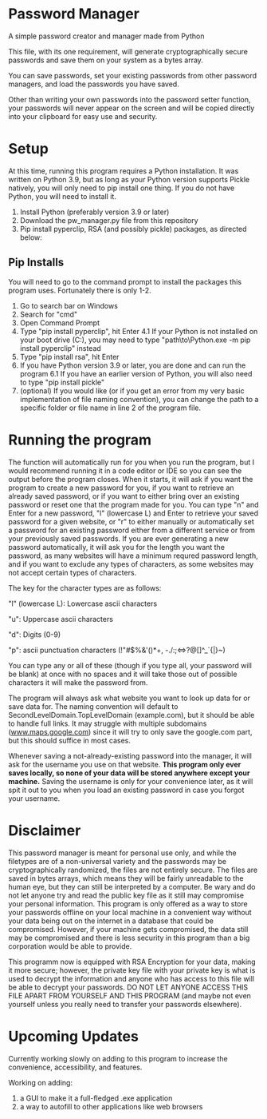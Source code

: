 # Password Manager
A simple password creator and manager made from Python

This file, with its one requirement, will generate cryptographically secure passwords and save them on your system as a bytes array.

You can save passwords, set your existing passwords from other password managers, and load the passwords you have saved. 

Other than writing your own passwords into the password setter function, your passwords will never appear on the screen and will be copied directly into your clipboard for easy use and security.

# Setup
At this time, running this program requires a Python installation. It was written on Python 3.9, but as long as your Python version supports Pickle natively, you will only need to pip install one thing.
If you do not have Python, you will need to install it.

1. Install Python (preferably version 3.9 or later)
2. Download the pw_manager.py file from this repository
3. Pip install pyperclip, RSA (and possibly pickle) packages, as directed below:

## Pip Installs
You will need to go to the command prompt to install the packages this program uses. Fortunately there is only 1-2. 
1. Go to search bar on Windows
2. Search for "cmd"
3. Open Command Prompt
4. Type "pip install pyperclip", hit Enter
   4.1 If your Python is not installed on your boot drive (C:), you may need to type "path\to\Python.exe -m pip install pyperclip" instead
5. Type "pip install rsa", hit Enter
6. If you have Python version 3.9 or later, you are done and can run the program
   6.1 If you have an earlier version of Python, you will also need to type "pip install pickle"
7. (optional) If you would like (or if you get an error from my very basic implementation of file naming convention), you can change the path to a specific folder or file name in line 2 of the program file.

# Running the program
The function will automatically run for you when you run the program, but I would recommend running it in a code editor or IDE so you can see the output before the program closes.
When it starts, it will ask if you want the program to create a new password for you, if you want to retrieve an already saved password, or if you want to either bring over an existing password or reset one that the program made for you.
You can type "n" and Enter for a new password, "l" (lowercase L) and Enter to retrieve your saved password for a given website, or "r" to either manually or automatically set a password for an existing password either from a different service or from your previously saved passwords.
If you are ever generating a new password automatically, it will ask you for the length you want the password, as many websites will have a minimum requred password length, and if you want to exclude any types of characters, as some websites may not accept certain types of characters. 

The key for the character types are as follows: 

"l" (lowercase L): Lowercase ascii characters

"u": Uppercase ascii characters

"d": Digits (0-9)

"p": ascii punctuation characters (!"#$%&'()*+, -./:;<=>?@[\]^_`{|}~)

You can type any or all of these (though if you type all, your password will be blank) at once with no spaces and it will take those out of possible characters it will make the password from.

The program will always ask what website you want to look up data for or save data for. The naming convention will default to SecondLevelDomain.TopLevelDomain (example.com), but it should be able to handle full links. It may struggle with multiple subdomains (www.maps.google.com) since it will try to only save the google.com part, but this should suffice in most cases.

Whenever saving a not-already-existing password into the manager, it will ask for the username you use on that website. **This program only ever saves locally, so none of your data will be stored anywhere except your machine.** Saving the username is only for your convenience later, as it will spit it out to you when you load an existing password in case you forgot your username. 

# Disclaimer
This password manager is meant for personal use only, and while the filetypes are of a non-universal variety and the passwords may be cryptographically randomized, the files are not entirely secure. The files are saved in bytes arrays, which means they will be fairly unreadable to the human eye, but they can still be interpreted by a computer. Be wary and do not let anyone try and read the public key file as it still may compromise your personal information. This program is only offered as a way to store your passwords offline on your local machine in a convenient way without your data being out on the internet in a database that could be compromised. However, if your machine gets compromised, the data still may be compromised and there is less security in this program than a big corporation would be able to provide.

This programm now is equipped with RSA Encryption for your data, making it more secure; however, the private key file with your private key is what is used to decrypt the information and anyone who has access to this file will be able to decrypt your passwords. DO NOT LET ANYONE ACCESS THIS FILE APART FROM YOURSELF AND THIS PROGRAM (and maybe not even yourself unless you really need to transfer your passwords elsewhere).

# Upcoming Updates
Currently working slowly on adding to this program to increase the convenience, accessibility, and features.

Working on adding:

1. a GUI to make it a full-fledged .exe application
2. a way to autofill to other applications like web browsers
